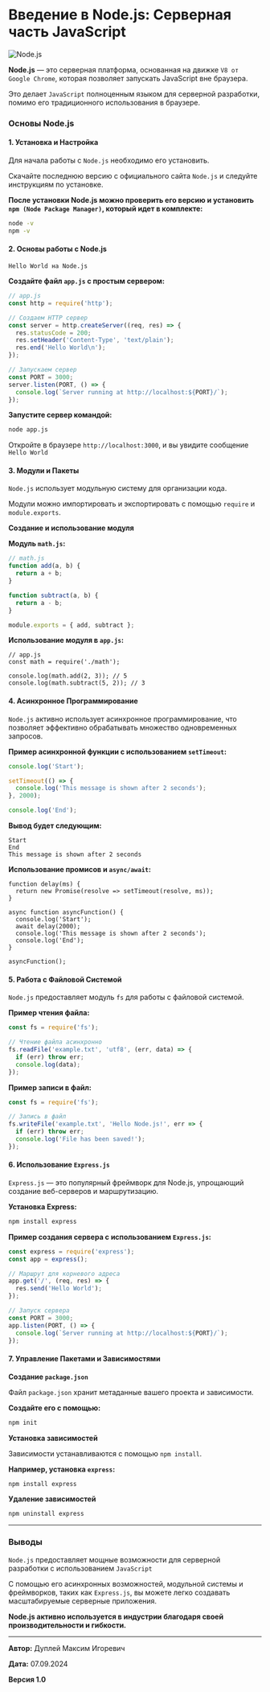 # Введение в Node.js: Серверная часть JavaScript

![Node.js](https://github.com/user-attachments/assets/66c1617b-61fb-4618-ace8-24cad07ec824)

**Node.js** — это серверная платформа, основанная на движке `V8 от Google Chrome`, которая позволяет запускать JavaScript вне браузера.

Это делает `JavaScript` полноценным языком для серверной разработки, помимо его традиционного использования в браузере.

### Основы Node.js

#### 1. Установка и Настройка

Для начала работы с `Node.js` необходимо его установить.

Скачайте последнюю версию с официального сайта `Node.js` и следуйте инструкциям по установке.

**После установки Node.js можно проверить его версию и установить `npm (Node Package Manager)`, который идет в комплекте:**

```bash
node -v
npm -v
```

#### 2. Основы работы с Node.js

`Hello World на Node.js`

**Создайте файл `app.js` с простым сервером:**

```javascript
// app.js
const http = require('http');

// Создаем HTTP сервер
const server = http.createServer((req, res) => {
  res.statusCode = 200;
  res.setHeader('Content-Type', 'text/plain');
  res.end('Hello World\n');
});

// Запускаем сервер
const PORT = 3000;
server.listen(PORT, () => {
  console.log(`Server running at http://localhost:${PORT}/`);
});
```

**Запустите сервер командой:**

```bash
node app.js
```

Откройте в браузере `http://localhost:3000`, и вы увидите сообщение `Hello World`

#### 3. Модули и Пакеты

`Node.js` использует модульную систему для организации кода.

Модули можно импортировать и экспортировать с помощью `require` и `module.exports`.

**Создание и использование модуля**

**Модуль `math.js`:**

```javascript
// math.js
function add(a, b) {
  return a + b;
}

function subtract(a, b) {
  return a - b;
}

module.exports = { add, subtract };
```

**Использование модуля в `app.js`:**

```
// app.js
const math = require('./math');

console.log(math.add(2, 3)); // 5
console.log(math.subtract(5, 2)); // 3
```

#### 4. Асинхронное Программирование

`Node.js` активно использует асинхронное программирование, что позволяет эффективно обрабатывать множество одновременных запросов.

**Пример асинхронной функции с использованием `setTimeout`:**

```javascript
console.log('Start');

setTimeout(() => {
  console.log('This message is shown after 2 seconds');
}, 2000);

console.log('End');
```

**Вывод будет следующим:**

```
Start
End
This message is shown after 2 seconds
```

**Использование промисов и `async/await`:**

```
function delay(ms) {
  return new Promise(resolve => setTimeout(resolve, ms));
}

async function asyncFunction() {
  console.log('Start');
  await delay(2000);
  console.log('This message is shown after 2 seconds');
  console.log('End');
}

asyncFunction();
```

#### 5. Работа с Файловой Системой

`Node.js` предоставляет модуль `fs` для работы с файловой системой.

**Пример чтения файла:**

```javascript
const fs = require('fs');

// Чтение файла асинхронно
fs.readFile('example.txt', 'utf8', (err, data) => {
  if (err) throw err;
  console.log(data);
});
```

**Пример записи в файл:**

```javascript
const fs = require('fs');

// Запись в файл
fs.writeFile('example.txt', 'Hello Node.js!', err => {
  if (err) throw err;
  console.log('File has been saved!');
});
```

#### 6. Использование `Express.js`

`Express.js` — это популярный фреймворк для Node.js, упрощающий создание веб-серверов и маршрутизацию.

**Установка Express:**

```bash
npm install express
```

**Пример создания сервера с использованием `Express.js`:**

```javascript
const express = require('express');
const app = express();

// Маршрут для корневого адреса
app.get('/', (req, res) => {
  res.send('Hello World');
});

// Запуск сервера
const PORT = 3000;
app.listen(PORT, () => {
  console.log(`Server running at http://localhost:${PORT}/`);
});
```

#### 7. Управление Пакетами и Зависимостями

**Создание `package.json`**

Файл `package.json` хранит метаданные вашего проекта и зависимости.

**Создайте его с помощью:**

```bash
npm init
```

**Установка зависимостей**

Зависимости устанавливаются с помощью `npm install`.

**Например, установка `express`:**

```bash
npm install express
```

**Удаление зависимостей**

```bash
npm uninstall express
```

---

### Выводы

`Node.js` предоставляет мощные возможности для серверной разработки с использованием `JavaScript`

С помощью его асинхронных возможностей, модульной системы и фреймворков, таких как `Express.js`, вы можете легко создавать масштабируемые серверные приложения.

**Node.js активно используется в индустрии благодаря своей производительности и гибкости.**

---

**Автор:** Дуплей Максим Игоревич

**Дата:** 07.09.2024

**Версия 1.0**
